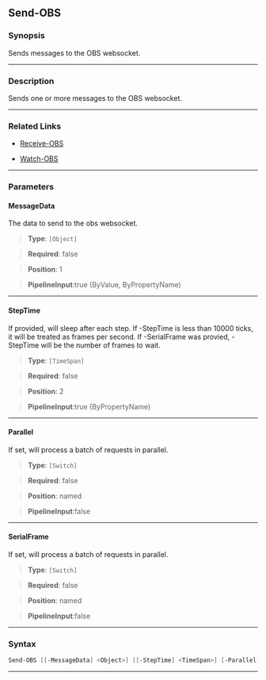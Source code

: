 Send-OBS
--------
### Synopsis
Sends messages to the OBS websocket.

---
### Description

Sends one or more messages to the OBS websocket.

---
### Related Links
* [Receive-OBS](Receive-OBS.md)



* [Watch-OBS](Watch-OBS.md)



---
### Parameters
#### **MessageData**

The data to send to the obs websocket.



> **Type**: ```[Object]```

> **Required**: false

> **Position**: 1

> **PipelineInput**:true (ByValue, ByPropertyName)



---
#### **StepTime**

If provided, will sleep after each step.
If -StepTime is less than 10000 ticks, it will be treated as frames per second.
If -SerialFrame was provied, -StepTime will be the number of frames to wait.



> **Type**: ```[TimeSpan]```

> **Required**: false

> **Position**: 2

> **PipelineInput**:true (ByPropertyName)



---
#### **Parallel**

If set, will process a batch of requests in parallel.



> **Type**: ```[Switch]```

> **Required**: false

> **Position**: named

> **PipelineInput**:false



---
#### **SerialFrame**

If set, will process a batch of requests in parallel.



> **Type**: ```[Switch]```

> **Required**: false

> **Position**: named

> **PipelineInput**:false



---
### Syntax
```PowerShell
Send-OBS [[-MessageData] <Object>] [[-StepTime] <TimeSpan>] [-Parallel] [-SerialFrame] [<CommonParameters>]
```
---
